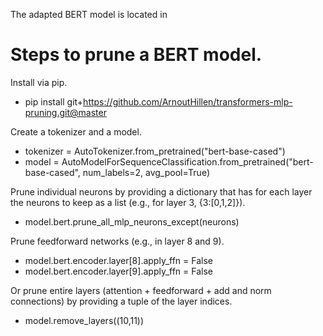 The adapted BERT model is located in 

# Steps to prune a BERT model.

Install via pip.
- pip install git+https://github.com/ArnoutHillen/transformers-mlp-pruning.git@master


Create a tokenizer and a model.
- tokenizer = AutoTokenizer.from_pretrained("bert-base-cased")
- model = AutoModelForSequenceClassification.from_pretrained("bert-base-cased", num_labels=2, avg_pool=True)


Prune individual neurons by providing a dictionary that has for each layer the neurons to keep as a list (e.g., for layer 3, {3:[0,1,2]}).
- model.bert.prune_all_mlp_neurons_except(neurons)


Prune feedforward networks (e.g., in layer 8 and 9).
- model.bert.encoder.layer[8].apply_ffn = False
- model.bert.encoder.layer[9].apply_ffn = False


Or prune entire layers (attention + feedforward + add and norm connections) by providing a tuple of the layer indices.
- model.remove_layers((10,11))
